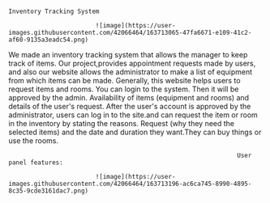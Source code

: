                                                                     Inventory Tracking System
                                                                  
                            ![image](https://user-images.githubusercontent.com/42066464/163713065-47fa6671-e109-41c2-af60-9135a3eadc54.png)

We made an inventory tracking system that allows the manager to keep track of items. Our project,provides appointment requests made by users, and also our website allows the administrator to make a list of equipment from which items can be made. Generally, this website helps users to request items and rooms. You can login to the system. Then it will be approved by the admin. Availability of items (equipment and rooms) and details of the user's request. After the user's account is approved by the administrator, users can log in to the site.and can request the item or room in the inventory by stating the reasons. Request (why they need the selected items) and the date and duration they want.They can buy things or use the rooms.

                                                                   User panel features:
                                                                
                            ![image](https://user-images.githubusercontent.com/42066464/163713196-ac6ca745-8990-4895-8c35-9cde3161dac7.png)


